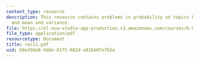 ```yaml
---
content_type: resource
description: This resource contains problems in probability on topics Poisson's distribution
  and mean and variance.
file: https://ol-ocw-studio-app-production.s3.amazonaws.com/courses/6-041-probabilistic-systems-analysis-and-applied-probability-spring-2006/b9e39da89dde81f5682da81bb07e7b5a_rec11.pdf
file_type: application/pdf
resourcetype: Document
title: rec11.pdf
uid: b9e39da8-9dde-81f5-682d-a81bb07e7b5a
---
```

